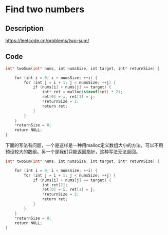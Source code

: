 # Find two numbers
## Description
https://leetcode.cn/problems/two-sum/
## Code
```C
int* twoSum(int* nums, int numsSize, int target, int* returnSize) {

    for (int i = 0; i < numsSize; ++i) {
        for (int j = i + 1; j < numsSize; ++j) {
            if (nums[i] + nums[j] == target) {
                int* ret = malloc(sizeof(int) * 2);
                ret[0] = i, ret[1] = j;
                *returnSize = 2;
                return ret;
            }
        }
    }
    *returnSize = 0;
    return NULL;
}
```

下面的写法有问题，一个是这样是一种用malloc定义数组大小的方法，可以不用预设较大的数组。另一个是我们只能返回指针，这种写法无法返回。

```C
int* twoSum(int* nums, int numsSize, int target, int* returnSize) {

    for (int i = 0; i < numsSize; ++i) {
        for (int j = i + 1; j < numsSize; ++j) {
            if (nums[i] + nums[j] == target) {
                int ret[2];
                ret[0] = i, ret[1] = j;
                *returnSize = 2;
                return ret;
            }
        }
    }
    *returnSize = 0;
    return NULL;
}
```

